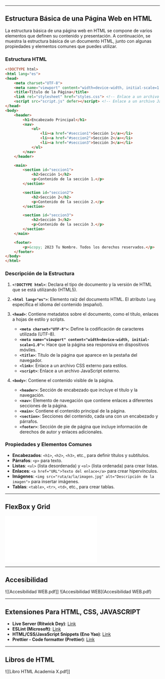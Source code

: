 

---

## Estructura Básica de una Página Web en HTML

La estructura básica de una página web en HTML se compone de varios elementos que definen su contenido y presentación. A continuación, se muestra la estructura básica de un documento HTML, junto con algunas propiedades y elementos comunes que puedes utilizar.

### Estructura HTML

```html
<!DOCTYPE html>
<html lang="es">
<head>
    <meta charset="UTF-8">
    <meta name="viewport" content="width=device-width, initial-scale=1.0">
    <title>Título de la Página</title>
    <link rel="stylesheet" href="styles.css"> <!-- Enlace a un archivo CSS externo -->
    <script src="script.js" defer></script> <!-- Enlace a un archivo JavaScript externo -->
</head>
<body>
    <header>
        <h1>Encabezado Principal</h1>
        <nav>
            <ul>
                <li><a href="#seccion1">Sección 1</a></li>
                <li><a href="#seccion2">Sección 2</a></li>
                <li><a href="#seccion3">Sección 3</a></li>
            </ul>
        </nav>
    </header>

    <main>
        <section id="seccion1">
            <h2>Sección 1</h2>
            <p>Contenido de la sección 1.</p>
        </section>

        <section id="seccion2">
            <h2>Sección 2</h2>
            <p>Contenido de la sección 2.</p>
        </section>

        <section id="seccion3">
            <h2>Sección 3</h2>
            <p>Contenido de la sección 3.</p>
        </section>
    </main>

    <footer>
        <p>&copy; 2023 Tu Nombre. Todos los derechos reservados.</p>
    </footer>
</body>
</html>
```

### Descripción de la Estructura

1. **`<!DOCTYPE html>`**: Declara el tipo de documento y la versión de HTML que se está utilizando (HTML5).
    
2. **`<html lang="es">`**: Elemento raíz del documento HTML. El atributo `lang` especifica el idioma del contenido (español).
    
3. **`<head>`**: Contiene metadatos sobre el documento, como el título, enlaces a hojas de estilo y scripts.
    - **`<meta charset="UTF-8">`**: Define la codificación de caracteres utilizada (UTF-8).
    - **`<meta name="viewport" content="width=device-width, initial-scale=1.0">`**: Hace que la página sea responsiva en dispositivos móviles.
    - **`<title>`**: Título de la página que aparece en la pestaña del navegador.
    - **`<link>`**: Enlace a un archivo CSS externo para estilos.
    - **`<script>`**: Enlace a un archivo JavaScript externo.

4. **`<body>`**: Contiene el contenido visible de la página.
    - **`<header>`**: Sección de encabezado que incluye el título y la navegación.
    - **`<nav>`**: Elemento de navegación que contiene enlaces a diferentes secciones de la página.
    - **`<main>`**: Contiene el contenido principal de la página.
    - **`<section>`**: Secciones del contenido, cada una con un encabezado y párrafos.
    - **`<footer>`**: Sección de pie de página que incluye información de derechos de autor y enlaces adicionales.

### Propiedades y Elementos Comunes

- **Encabezados**: `<h1>`, `<h2>`, `<h3>`, etc., para definir títulos y subtítulos.
- **Párrafos**: `<p>` para texto.
- **Listas**: `<ul>` (lista desordenada) y `<ol>` (lista ordenada) para crear listas.
- **Enlaces**: `<a href="URL">Texto del enlace</a>` para crear hipervínculos.
- **Imágenes**: `<img src="ruta/a/la/imagen.jpg" alt="Descripción de la imagen">` para insertar imágenes.
- **Tablas**: `<table>`, `<tr>`, `<td>`, etc., para crear tablas.

---

## FlexBox y Grid

![FlexBox y Grid](22-CSS-Flexbox-y-Grid.pdf)

---

## Accesibilidad

![[Accesibilidad WEB.pdf]]
![Accesibilidad WEB](Accesibilidad WEB.pdf)

---

## Extensiones Para HTML, CSS, JAVASCRIPT

- **Live Server (Ritwick Dey)**: [Link](https://marketplace.visualstudio.com/items?itemName=ritwickdey.LiveServer)
- **ESLint (Microsoft)**: [Link](https://marketplace.visualstudio.com/items?itemName=dbaeumer.vscode-eslint)
- **HTML/CSS/JavaScript Snippets (Eno Yao)**: [Link](https://marketplace.visualstudio.com/items?itemName=Wscats.html-snippets)
- **Prettier - Code formatter (Prettier)**: [Link](https://marketplace.visualstudio.com/items?itemName=esbenp.prettier-vscode)

---

## Libros de HTML
![[Libro HTML Academia X.pdf]]